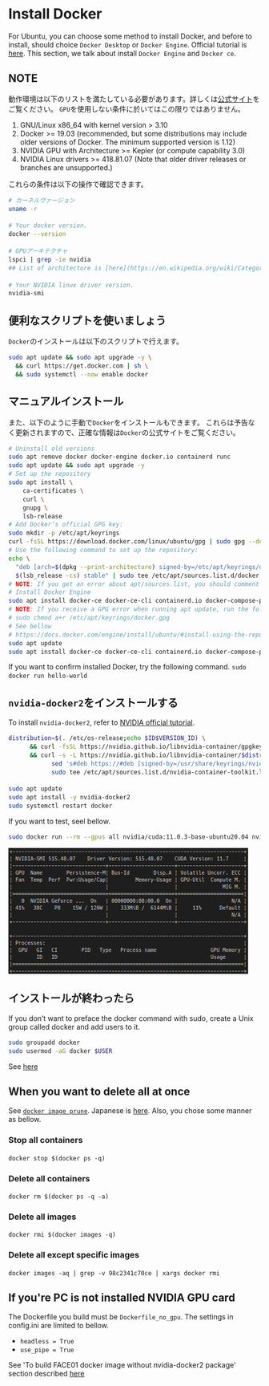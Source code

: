 # Install Docker

For Ubuntu, you can choose some method to install Docker, and before to install, should choice `Docker Desktop` or `Docker Engine`. Official tutorial is [here](https://docs.docker.com/engine/install/ubuntu/).
This section, we talk about install `Docker Engine` and `Docker ce`.

<!-- *If you're PC is not installed NVIDIA GPU card, refer [section]([docs/to_build_docker_image.md](Install_docker.md#if-youre-pc-is-not-installed-nvidia-gpu-card)) 'To build FACE01 docker image without nvidia-docker2 package'.* -->

## NOTE
動作環境は以下のリストを満たしている必要があります。詳しくは[公式サイト](https://docs.nvidia.com/datacenter/cloud-native/container-toolkit/install-guide.html#platform-requirements)をご覧ください。
`GPU`を使用しない条件に於いてはこの限りではありません。

1. GNU/Linux x86_64 with kernel version > 3.10
2. Docker >= 19.03 (recommended, but some distributions may include older versions of Docker. The minimum supported version is 1.12)
3. NVIDIA GPU with Architecture >= Kepler (or compute capability 3.0)
4. NVIDIA Linux drivers >= 418.81.07 (Note that older driver releases or branches are unsupported.)

これらの条件は以下の操作で確認できます。
```bash
# カーネルヴァージョン
uname -r

# Your docker version.
docker --version

# GPUアーキテクチャ
lspci | grep -ie nvidia
## List of architecture is [here](https://en.wikipedia.org/wiki/Category:Nvidia_microarchitectures) and [here](https://en.wikipedia.org/wiki/List_of_Nvidia_graphics_processing_units) and [here](https://arnon.dk/matching-sm-architectures-arch-and-gencode-for-various-nvidia-cards/).

# Your NVIDIA linux driver version.
nvidia-smi
```

## 便利なスクリプトを使いましょう
`Docker`のインストールは以下のスクリプトで行えます。
```bash
sudo apt update && sudo apt upgrade -y \
  && curl https://get.docker.com | sh \
  && sudo systemctl --now enable docker
```

## マニュアルインストール
また、以下のように手動で`Docker`をインストールもできます。
これらは予告なく更新されますので、正確な情報は`Docker`の公式サイトをご覧ください。
```bash
# Uninstall old versions
sudo apt remove docker docker-engine docker.io containerd runc
sudo apt update && sudo apt upgrade -y
# Set up the repository
sudo apt install \
    ca-certificates \
    curl \
    gnupg \
    lsb-release
# Add Docker’s official GPG key:
sudo mkdir -p /etc/apt/keyrings
curl -fsSL https://download.docker.com/linux/ubuntu/gpg | sudo gpg --dearmor -o /etc/apt/keyrings/docker.gpg
# Use the following command to set up the repository:
echo \
  "deb [arch=$(dpkg --print-architecture) signed-by=/etc/apt/keyrings/docker.gpg] https://download.docker.com/linux/ubuntu \
  $(lsb_release -cs) stable" | sudo tee /etc/apt/sources.list.d/docker.list > /dev/null
# NOTE: If you get an error about apt/sources.list, you should comment out docker's line at sources.list.
# Install Docker Engine
sudo apt install docker-ce docker-ce-cli containerd.io docker-compose-plugin
# NOTE: If you receive a GPG error when running apt update, run the following command and then try to update your repo again.
# sudo chmod a+r /etc/apt/keyrings/docker.gpg
# See bellow
# https://docs.docker.com/engine/install/ubuntu/#install-using-the-repository
sudo apt update
sudo apt install docker-ce docker-ce-cli containerd.io docker-compose-plugin
```
If you want to confirm installed Docker, try the following command.
`sudo docker run hello-world`

## `nvidia-docker2`をインストールする
To install `nvidia-docker2`, refer to [NVIDIA official tutorial](https://docs.nvidia.com/datacenter/cloud-native/container-toolkit/install-guide.html#setting-up-nvidia-container-toolkit).
```bash
distribution=$(. /etc/os-release;echo $ID$VERSION_ID) \
      && curl -fsSL https://nvidia.github.io/libnvidia-container/gpgkey | sudo gpg --dearmor -o /usr/share/keyrings/nvidia-container-toolkit-keyring.gpg \
      && curl -s -L https://nvidia.github.io/libnvidia-container/$distribution/libnvidia-container.list | \
            sed 's#deb https://#deb [signed-by=/usr/share/keyrings/nvidia-container-toolkit-keyring.gpg] https://#g' | \
            sudo tee /etc/apt/sources.list.d/nvidia-container-toolkit.list

sudo apt update
sudo apt install -y nvidia-docker2
sudo systemctl restart docker
```
If you want to test, seel bellow.
```bash
sudo docker run --rm --gpus all nvidia/cuda:11.0.3-base-ubuntu20.04 nvidia-smi
```
![](../../docs/img/PASTE_IMAGE_2022-07-25-10-24-45.png)

## インストールが終わったら
If you don’t want to preface the docker command with sudo, create a Unix group called docker and add users to it.
```bash
sudo groupadd docker
sudo usermod -aG docker $USER
```
See [here](https://docs.docker.com/engine/install/linux-postinstall/)

## When you want to delete all at once
See [`docker image prune`](https://docs.docker.com/config/pruning/).
Japanese is [here](https://docs.docker.jp/config/pruning.html).
Also, you chose some manner as bellow.
### Stop all containers
`docker stop $(docker ps -q)`
### Delete all containers
`docker rm $(docker ps -q -a)`
### Delete all images
`docker rmi $(docker images -q)`
### Delete all except specific images
`docker images -aq | grep -v 98c2341c70ce | xargs docker rmi`

## If you're PC is not installed NVIDIA GPU card
The Dockerfile you build must be `Dockerfile_no_gpu`.
The settings in config.ini are limited to bellow.
- `headless = True`
- `use_pipe = True`

See 'To build FACE01 docker image without nvidia-docker2 package' section described [here](./docker.md)